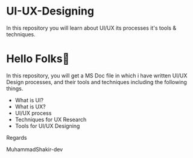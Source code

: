 # UI-UX-Designing
In this repository you will learn about UI/UX its processes it's tools &amp; techniques. 
<h1>Hello Folks👋</h1>
<p>In this repository, you will get a MS Doc file in which i have written UI/UX Design processes, and their tools and techniques including the following things.</p>
<ul>
<li>What is UI?</li>
<li>What is UX?</li>
<li>UI/UX process</li>
<li>Techniques for UX Research</li>
<li>Tools for UI/UX Designing</li>
</ul>
<p>Regards</p>
<p>MuhammadShakir-dev</p>
